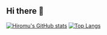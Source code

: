 ## Hi there 👋

[![Hiromu's GitHub stats](https://github-readme-stats.vercel.app/api?username=Hiromu-USHIHARA&theme=monokai)](https://github.com/anuraghazra/github-readme-stats)
[![Top Langs](https://github-readme-stats.vercel.app/api/top-langs/?username=Hiromu-USHIHARA&theme=monokai&hide=css,html,jupyter%20notebook)](https://github.com/anuraghazra/github-readme-stats)
